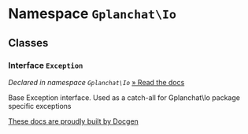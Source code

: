 Namespace `Gplanchat\Io`
==========



## Classes

### Interface `Exception`

_Declared in namespace `Gplanchat\Io`_ [» Read the docs](Gplanchat-Io.md#interface-exception)

Base Exception interface. Used as a catch-all for Gplanchat\Io package specific exceptions



[These docs are proudly built by Docgen](https://github.com/gplanchat/php-docgen)